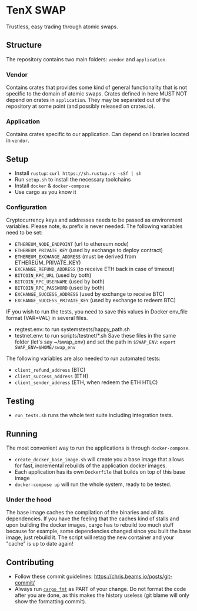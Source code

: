 # TenX SWAP

Trustless, easy trading through atomic swaps.

## Structure

The repository contains two main folders: `vendor` and `application`.

### Vendor

Contains crates that provides some kind of general functionality that is not specific to the domain of atomic swaps. Crates defined in here MUST NOT depend on crates in `application`. They may be separated out of the repository at some point (and possibly released on crates.io).

### Application

Contains crates specific to our application. Can depend on libraries located in `vendor`.

## Setup

- Install `rustup`: `curl https://sh.rustup.rs -sSf | sh`
- Run `setup.sh` to install the necessary toolchains
- Install `docker` & `docker-compose`
- Use cargo as you know it

### Configuration

Cryptocurrency keys and addresses needs to be passed as environment variables.
Please note, `0x` prefix is never needed.
The following variables need to be set:
* `ETHEREUM_NODE_ENDPOINT` (url to ethereum node)
* `ETHEREUM_PRIVATE_KEY` (used by exchange to deploy contract)
* `ETHEREUM_EXCHANGE_ADDRESS` (must be derived from ETHEREUM_PRIVATE_KEY)
* `EXCHANGE_REFUND_ADDRESS` (to receive ETH back in case of timeout)
* `BITCOIN_RPC_URL` (used by both)
* `BITCOIN_RPC_USERNAME` (used by both)
* `BITCOIN_RPC_PASSWORD` (used by both)
* `EXCHANGE_SUCCESS_ADDRESS` (used by exchange to receive BTC)
* `EXCHANGE_SUCCESS_PRIVATE_KEY` (used by exchange to redeem BTC)

IF you wish to run the tests, you need to save this values in Docker env_file format (VAR=VAL) in several files.
- regtest.env: to run systemstests/happy_path.sh
- testnet.env: to run scripts/testnet/*.sh
Save these files in the same folder (let's say ~/swap_env) and set the path in `$SWAP_ENV`:
`export SWAP_ENV=$HOME/swap_env`

The following variables are also needed to run automated tests:
* `client_refund_address` (BTC)
* `client_success_address` (ETH)
* `client_sender_address` (ETH, when redeem the ETH HTLC)

## Testing

- `run_tests.sh` runs the whole test suite including integration tests. 

## Running

The most convenient way to run the applications is through `docker-compose`.

- `create_docker_base_image.sh` will create you a base image that allows for fast, incremental rebuilds of the application docker images.
- Each application has its own `Dockerfile` that builds on top of this base image
- `docker-compose up` will run the whole system, ready to be tested.

### Under the hood

The base image caches the compilation of the binaries and all its dependencies. If you have the feeling that the caches kind of stalls and upon building the docker images, cargo has to rebuild too much stuff because for example, some dependencies changed since you built the base image, just rebuild it. The script will retag the new container and your "cache" is up to date again!

## Contributing

- Follow these commit guidelines: https://chris.beams.io/posts/git-commit/
- Always run [`cargo fmt`](https://github.com/rust-lang-nursery/rustfmt) as PART of your change. Do not format the code after you are done, as this makes the history useless (git blame will only show the formatting commit).
